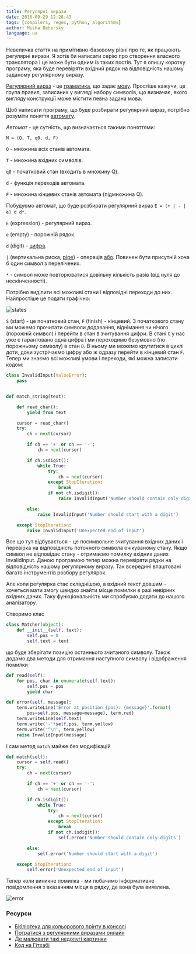 ```yaml
---
title: Регулярні вирази
date: 2016-09-29 12:28:43
tags: [compilers, regex, python, algorithms]
author: Misha Behersky
language: ua
---
```


Невеличка стаття на примітивно-базовому рівні про те, як працюють регулярні вирази. Я хотів би написати серію про створення власного транслятора і це може бути одним із таких постів. Тут я опишу коротку програму, яка буде перевіряти вхідний рядок на відповідність нашому заданому регулярному виразу.

[Регулярний вираз](https://en.wikipedia.org/wiki/Regular_expression) - це [граматика](https://en.wikibooks.org/wiki/Introduction_to_Programming_Languages/Grammars), що задає [мову](https://en.wikipedia.org/wiki/Programming_language). Простіше кажучи, це група правил, записаних&nbsp;у вигляді набору символів, що визначає, якого вигляду конструкції може містити певна задана мова.

Щоб написати програму, що буде розбирати регулярний вираз, потрібно розуміти поняття [автомату](https://en.wikipedia.org/wiki/Deterministic_finite_automaton).

*Автомат* - це сутність, що визначається такими поняттями:

`M = (Q, T, q0, d, F)`

`Q` - множина всіх станів автомата.

`T` - множина вхідних символів.

`q0` - початковий стан (входить в множину Q).

`d` - функція переходів автомата.

`F` - множина кінцевих станів автомата (підмножина Q).

Побудуємо автомат, що буде розбирати регулярний вираз `E = (+ | - | e) d d*`.

`E` (expression) - регулярний вираз.

`e` (empty) - порожній рядок.

`d` (digit) - [цифра](https://en.wikipedia.org/wiki/Arabic_numerals).

`|` (вертикальна риска, [pipe](https://en.wikipedia.org/wiki/Pipeline_(Unix))) - операція [або](https://en.wikipedia.org/wiki/Logical_disjunction). Повинен бути присутній хоча б один символ з перелічених.

`*` - символ може повторюватися довільну кількість разів (від нуля до нескінченності).

Потрібно виділити всі можливі стани і відповідні переходи до них. Найпростіше це подати графічно:

![states](/old/article/c4c8180017a431128d0048a492c96bf7.png)

`S` (start) - це початковий стан, `F` (finish) - кінцевий. З початкового стану ми можемо прочитати символи додавання, віднімання чи нічого (порожній символ) і перейти в стан `B` зчитування цифри. В стані `C` у нас уже є гарантовано одна цифра і ми переходимо безумовно (по порожньому символу) в стан `D`. В ньому ми можемо крутитися в циклі доти, доки зустрічаємо цифру або ж одразу перейти в кінцевий стан `F`. Тепер ми знаємо всі можливі умови і переходи, які можна записати кодом:

```python
class InvalidInput(ValueError):
    pass


def match_string(text):

    def read_char():
        yield from text

    cursor = read_char()
    try:
        ch = next(cursor)

        if ch == '+' or ch == '-':
            ch = next(cursor)

        if ch.isdigit():
            while True:
                try:
                    ch = next(cursor)
                except StopIteration:
                    break
                if not ch.isdigit():
                    raise InvalidInput('Number should contain only digits')

        else:
            raise InvalidInput('Number should start with a digit')

    except StopIteration:
        raise InvalidInput('Unexpected end of input')
```

Все що тут відбувається - це посимвольне зчитування вхідних даних і перевірка на відповідність поточного символа очікуваному стану. Якщо символ не відповідає стану - отримаємо помилку вхідних даних InvalidInput. Даною програмою тепер можна перевіряти рядки на відповідність нашому регулярному виразу. Так всередині влаштовані багато інструментів розбору регулярок.

Але коли регулярка стає складнішою, а вхідний текст довшим - хочеться мати змогу швидко знайти місце помилки в разі невірних вхідних даних. Таку функціональність ми спробуємо додати до нашого аналізатору.

Створимо клас

```python
class Matcher(object):
    def __init__(self, text):
        self.pos = 0
        self.text = text
```

що буде зберігати позицію останнього зчитаного символу. Також додамо два методи для отримання наступного символу і відображення помилки

```python
def read(self):
    for pos, char in enumerate(self.text):
        self.pos = pos
        yield char

def error(self, message):
    term.writeLine('Error at position {pos}: {message}'.format(
        pos=self.pos, message=message), term.red)
    term.writeLine(self.text)
    term.write('-'*self.pos, term.yellow)
    term.write('^\n', term.yellow)
    raise InvalidInput(message)
```

І сам метод `match` майже без модифікацій

```python
def match(self):
    cursor = self.read()
    try:
        ch = next(cursor)

        if ch == '+' or ch == '-':
            ch = next(cursor)

        if ch.isdigit():
            while True:
                try:
                    ch = next(cursor)
                except StopIteration:
                    break
                if not ch.isdigit():
                    self.error('Number should contain only digits')

        else:
            self.error('Number should start with a digit')

    except StopIteration:
        self.error('Unexpected end of input')
```

Тепер коли виникне помилка - ми побачимо інформативне повідомлення з вказанням місця в рядку, де вона була виявлена.

![error](/old/article/d595c82b4cd23deb810300af1c01594c.png)

### Ресурси

* [Бібліотека для кольорового прінту в консолі](http://bmwlog.pp.ua/post/106)
* [Погратися з регулярними виразами онлайн](http://regexr.com)
* [Де малювати такі недолугі картинки](http://sketchtoy.com)
* [Код на Гітхабі](https://gist.github.com/bmwant/f9c3dbd5d2c69dd1f7cc7f1551a5ff4b)
